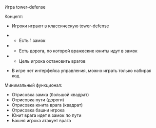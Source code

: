 Игра tower-defense

Концепт:

- Игроки играют в классическую tower-defense
- - Есть 1 замок
- - Есть дорога, по которой вражеские юниты идут в замок
- - Цель игрока остановить врагов

- В игре нет интерфейса управления, можно играть только набирая код

Минимальный функционал:

- Отрисовка замка (большой квадрат)
- Отрисовка пути (дороги)
- Отрисовка юнита врага (квадрат)
- Отрисовка башни игрока
- Юнит врага идет в замок по пути
- Башня игрока атакует врага
